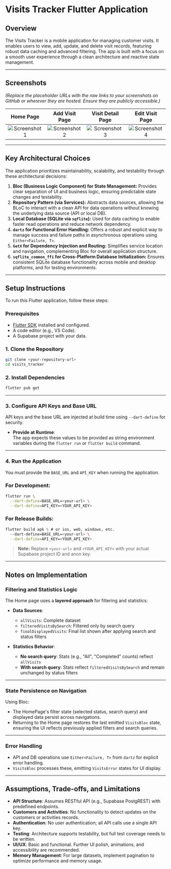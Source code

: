 # Visits Tracker Flutter Application

## Overview

The Visits Tracker is a mobile application for managing customer visits. It enables users to view, add, update, and delete visit records, featuring robust data caching and advanced filtering. The app is built with a focus on a smooth user experience through a clean architecture and reactive state management.

---

## Screenshots

*(Replace the placeholder URLs with the raw links to your screenshots on GitHub or wherever they are hosted. Ensure they are publicly accessible.)*

| Home Page | Add Visit Page | Visit Detail Page | Edit Visit Page |
| :--------------------: | :------------------: | :------------------------: | :-----------------: |
| ![Screenshot 1](https://raw.github.com/jessNzembi/visits_tracker/main/screenshots/home.png) | ![Screenshot 2](https://raw.github.com/jessNzembi/visits_tracker/main/screenshots/add_visit.png) | ![Screenshot 3](https://raw.github.com/jessNzembi/visits_tracker/main/screenshots/visit_detail.png) | ![Screenshot 4](https://raw.github.com/jessNzembi/visits_tracker/main/screenshots/edit_visit.png) |

---

## Key Architectural Choices

The application prioritizes maintainability, scalability, and testability through these architectural decisions:

1.  **Bloc (Business Logic Component) for State Management:** Provides clear separation of UI and business logic, ensuring predictable state changes and testability.
2.  **Repository Pattern (via Services):** Abstracts data sources, allowing the BLoC to interact with a clean API for data operations without knowing the underlying data source (API or local DB).
3.  **Local Database (SQLite via `sqflite`):** Used for data caching to enable faster read operations and reduce network dependency.
4.  **`dartz` for Functional Error Handling:** Offers a robust and explicit way to manage success and failure paths in asynchronous operations using `Either<Failure, T>`.
5.  **`GetX` for Dependency Injection and Routing:** Simplifies service location and navigation, complementing Bloc for overall application structure.
6.  **`sqflite_common_ffi` for Cross-Platform Database Initialization:** Ensures consistent SQLite database functionality across mobile and desktop platforms, and for testing environments.

---

## Setup Instructions

To run this Flutter application, follow these steps:

### Prerequisites

* [Flutter SDK](https://flutter.dev/docs/get-started/install) installed and configured.
* A code editor (e.g., VS Code).
* A Supabase project with your data.

### 1. Clone the Repository

```bash
git clone <your-repository-url>
cd visits_tracker
```

### 2. Install Dependencies

```bash
flutter pub get
```

---

### 3. Configure API Keys and Base URL

API keys and the base URL are injected at build time using `--dart-define` for security.

- **Provide at Runtime**:  
  The app expects these values to be provided as string environment variables during the `flutter run` or `flutter build` command.

---

### 4. Run the Application

You must provide the `BASE_URL` and `API_KEY` when running the application.

### For Development:

```bash
flutter run \
  --dart-define=BASE_URL=<your-url> \
  --dart-define=API_KEY=<YOUR_API_KEY>
```

### For Release Builds:

```bash
flutter build apk \ # or ios, web, windows, etc.
  --dart-define=BASE_URL=<your-url> \
  --dart-define=API_KEY=<YOUR_API_KEY>
```

> **Note:** Replace `<your-url>` and `<YOUR_API_KEY>` with your actual Supabase project ID and anon key.

---


## Notes on Implementation


### Filtering and Statistics Logic

The Home page uses a **layered approach** for filtering and statistics:

- **Data Sources**:
  - `allVisits`: Complete dataset
  - `filteredVisitsBySearch`: Filtered only by search query
  - `finalDisplayedVisits`: Final list shown after applying search and status filters

- **Statistics Behavior**:
  - **No search query**: Stats (e.g., "All", "Completed" counts) reflect `allVisits`
  - **With search query**: Stats reflect `filteredVisitsBySearch` and remain unchanged by status filters

---

### State Persistence on Navigation

Using Bloc:
- The HomePage's filter state (selected status, search query) and displayed data persist across navigations.
- Returning to the Home page restores the last emitted `VisitsBloc` state, ensuring the UI reflects previously applied filters and search queries.

---

### Error Handling

- API and DB operations use `Either<Failure, T>` from `dartz` for explicit error handling.
- `VisitsBloc` processes these, emitting `VisitsError` states for UI display.

---

## Assumptions, Trade-offs, and Limitations

- **API Structure**: Assumes RESTful API (e.g., Supabase PostgREST) with predefined endpoints.
- **Customers and Activities**: No functionality to detect updates on the customers or activities records.
- **Authentication**: No user authentication; all API calls use a single API key.
- **Testing**: Architecture supports testability, but full test coverage needs to be written.
- **UI/UX**: Basic and functional. Further UI polish, animations, and accessibility are recommended.
- **Memory Management**: For large datasets, implement pagination to optimize performance and memory usage.